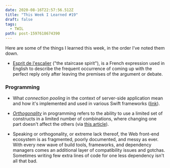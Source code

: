 ```yaml
---
date: 2020-08-16T22:57:56.512Z
title: "This Week I Learned #19"
draft: false
tags:
  - TWIL
path: post-1597618674390
---
```

Here are some of the things I learned this week, in the order I’ve noted them down.

* [Esprit de l'escalier](https://en.wikipedia.org/wiki/L%27esprit_de_l%27escalier) ("the staircase spirit"), is a French expression used in English to describe the frequent occurrence of coming up with the perfect reply only after leaving the premises of the argument or debate.

### Programming 

* What _connection pooling_ in the context of server-side application mean and how it's implemented and used in various Swift frameworks ([link](https://forums.swift.org/t/generic-connection-pool/39161)).

* _[Orthogonality](https://en.wikipedia.org/wiki/Orthogonality_%28programming%29)_ in programming refers to the ability to use a limited set of constructs in a limited number of combinations, where changing one part doesn't affect the others (via [this article](https://edgedb.com/blog/we-can-do-better-than-sql/)).

* Speaking or orthogonality, or extreme lack thereof, the Web front-end ecosystem is as fragmented, poorly documented, and messy as ever. With every new wave of build tools, frameworks, and dependency managers comes an additional layer of compatibility issues and gotchas. Sometimes writing few extra lines of code for one less dependency isn't all that bad.